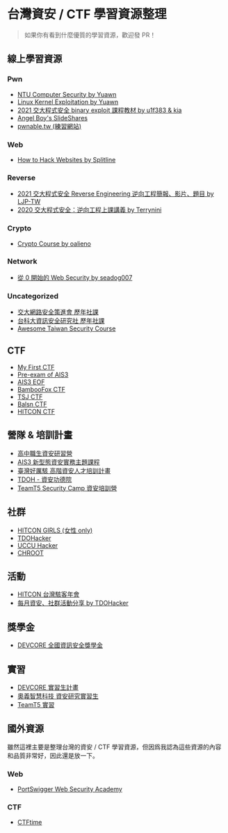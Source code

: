 台灣資安 / CTF 學習資源整理
===

> 如果你有看到什麼優質的學習資源，歡迎發 PR！

## 線上學習資源

### Pwn
- [NTU Computer Security by Yuawn](https://github.com/yuawn/NTU-Computer-Security)
- [Linux Kernel Exploitation by Yuawn](https://github.com/yuawn/Linux-Kernel-Exploitation)
- [2021 交大程式安全 binary exploit 課程教材 by u1f383 & kia](https://github.com/u1f383/Software-Security-2021)
- [Angel Boy's SlideShares](https://www.slideshare.net/AngelBoy1/presentations)
- [pwnable.tw (練習網站)](https://pwnable.tw)

### Web
- [How to Hack Websites by Splitline](https://github.com/splitline/How-to-Hack-Websites)

### Reverse
- [2021 交大程式安全 Reverse Engineering 逆向工程簡報、影片、題目 by LJP-TW](https://github.com/LJP-TW/NYCU-Secure-Programming)
- [2020 交大程式安全：逆向工程上課講義 by Terrynini](https://speakerdeck.com/terrynini/2020-jiao-da-cheng-shi-an-quan-ni-xiang-gong-cheng-shang-ke-jiang-yi-nil-di-zhou-di-duan)

### Crypto
- [Crypto Course by oalieno](https://github.com/OAlienO/Crypto-Course)

### Network
- [從 0 開始的 Web Security by seadog007](https://ithelp.ithome.com.tw/articles/10237617)

### Uncategorized
- [交大網路安全策進會 歷年社課](https://bamboofox.cs.nctu.edu.tw/courses)
- [台科大資訊安全研究社 歷年社課](https://www.youtube.com/channel/UC4-PD2BdlYWd807BhJZkjIg/videos)
- [Awesome Taiwan Security Course](https://github.com/fei3363/Awesome-Taiwan-Security-Course)

## CTF

- [My First CTF](https://ais3.org/mfctf/)
- [Pre-exam of AIS3](https://ais3.org)
- [AIS3 EOF](https://ais3.org/eof)
- [BambooFox CTF](https://ctftime.org/ctf/394/)
- [TSJ CTF](https://ctftime.org/ctf/722)
- [Balsn CTF](https://ctftime.org/ctf/318)
- [HITCON CTF](https://ctftime.org/ctf/79)

## 營隊 & 培訓計畫

- [高中職生資安研習營](https://www.facebook.com/高中職生資安研習營-455550404836569/)
- [AIS3 新型態資安實務主題課程](https://ais3.org)
- [臺灣好厲駭 高階資安人才培訓計畫](https://isip.moe.edu.tw/wordpress/?p=2564)
- [TDOH - 資安功德院](https://www.facebook.com/TSCHackerTDOH)
- [TeamT5 Security Camp 資安培訓營](https://teamt5.org/tw/posts/team-t5-security-camp/)

## 社群

- [HITCON GIRLS (女性 only)](https://www.facebook.com/HITCONGIRLS/)
- [TDOHacker](http://tdoh.logdown.com)
- [UCCU Hacker](https://www.facebook.com/UCCU.Hacker/)
- [CHROOT](http://www.chroot.org)

## 活動

- [HITCON 台灣駭客年會](http://www.hitcon.org)
- [每月資安、社群活動分享 by TDOHacker](https://blog.tdohacker.org)

## 獎學金

- [DEVCORE 全國資訊安全獎學金](https://devco.re/blog/2022/08/26/2022-devcore-national-cyber-security-scholarship/)

## 實習

- [DEVCORE 實習生計畫](https://devco.re/blog/2022/07/25/2nd-internship-program-recruit/)
- [奧義智慧科技 資安研究實習生](https://www.yourator.co/companies/CYCRAFT/jobs/25757)
- [TeamT5 實習](https://www.104.com.tw/job/7hzth?jobsource=company_job)

## 國外資源

雖然這裡主要是整理台灣的資安 / CTF 學習資源，但因爲我認為這些資源的內容和品質非常好，因此還是放一下。

### Web

- [PortSwigger Web Security Academy](https://portswigger.net/web-security)

### CTF
 
- [CTFtime](https://ctftime.org)
